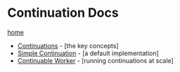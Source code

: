# Continuation Docs

[home](../README.md)

* [Continuations](./continuations.md) - [the key concepts]
* [Simple Continuation](./simple-continuation.md) - [a default implementation]
* [Continuable Worker](./worker.md) - [running continuations at scale]


